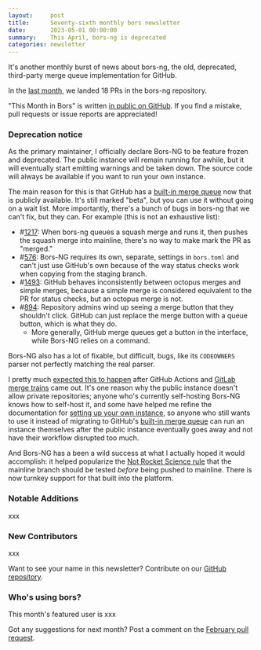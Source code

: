 ```yaml
---
layout:     post
title:      Seventy-sixth monthly bors newsletter
date:       2023-05-01 00:00:00
summary:    This April, bors-ng is deprecated
categories: newsletter
---
```


It's another monthly burst of news about bors-ng, the old, deprecated, third-party merge queue implementation for GitHub.

In the [last month](https://github.com/bors-ng/bors-ng/pulls?q=is%3Apr+is%3Amerged+closed%3A2023-01-01..2023-04-30),
we landed 18 PRs in the bors-ng repository.

"This Month in Bors" is written [in public on GitHub][GitHub for TMiB].
If you find a mistake, pull requests or issue reports are appreciated!

[GitHub for TMiB]: https://github.com/bors-ng/bors-ng.github.io


### Deprecation notice

As the primary maintainer, I officially declare Bors-NG to be feature frozen and deprecated. The public instance will remain running for awhile, but it will eventually start emitting warnings and be taken down. The source code will always be available if you want to run your own instance.

The main reason for this is that GitHub has a [built-in merge queue] now that is publicly available. It's still marked "beta", but you can use it without going on a wait list. More importantly, there's a bunch of bugs in bors-ng that we can't fix, but they can. For example (this is not an exhaustive list):

* #[1217]: When bors-ng queues a squash merge and runs it, then pushes the squash merge into mainline, there's no way to make mark the PR as "merged."
* #[576]: Bors-NG requires its own, separate, settings in `bors.toml` and can't just use GitHub's own because of the way status checks work when copying from the staging branch.
* #[1493]: GitHub behaves inconsistently between octopus merges and simple merges, because a simple merge is considered equivalent to the PR for status checks, but an octopus merge is not.
* #[894]: Repository admins wind up seeing a merge button that they shouldn't click. GitHub can just replace the merge button with a queue button, which is what they do.
  * More generally, GitHub merge queues get a button in the interface, while Bors-NG relies on a command.

Bors-NG also has a lot of fixable, but difficult, bugs, like its `CODEOWNERS` parser not perfectly matching the real parser.

I pretty much [expected this to happen][appget] after GitHub Actions and [GitLab merge trains] came out. It's one reason why the public instance doesn't allow private repositories; anyone who's currently self-hosting Bors-NG knows how to self-host it, and some have helped me refine the documentation for [setting up your own instance], so anyone who still wants to use it instead of migrating to GitHub's [built-in merge queue] can run an instance themselves after the public instance eventually goes away and not have their workflow disrupted too much.

And Bors-NG has a been a wild success at what I actually hoped it would accomplish: it helped popularize the [Not Rocket Science rule] that the mainline branch should be tested *before* being pushed to mainline. There is now turnkey support for that built into the platform.

[built-in merge queue]: https://github.blog/changelog/2023-02-08-pull-request-merge-queue-public-beta/
[1217]: https://github.com/bors-ng/bors-ng/issues/1217
[576]: https://github.com/bors-ng/bors-ng/issues/576
[894]: https://github.com/bors-ng/bors-ng/issues/894
[1493]: https://github.com/bors-ng/bors-ng/issues/1493
[appget]: https://medium.com/@keivan/the-day-appget-died-e9a5c96c8b22
[GitLab merge trains]: https://docs.gitlab.com/ee/ci/pipelines/merge_trains.html
[setting up your own instance]: https://github.com/bors-ng/bors-ng#how-to-set-up-your-own-real-instance
[Not Rocket Science rule]: https://bors.tech/essay/2017/02/02/pitch/


### Notable Additions

xxx


### New Contributors

xxx

Want to see your name in this newsletter? Contribute on our [GitHub repository](https://github.com/bors-ng/bors-ng).


### Who's using bors?

This month's featured user is xxx

Got any suggestions for next month?
Post a comment on the [February pull request](https://github.com/bors-ng/bors-ng.github.io/pull/___).
